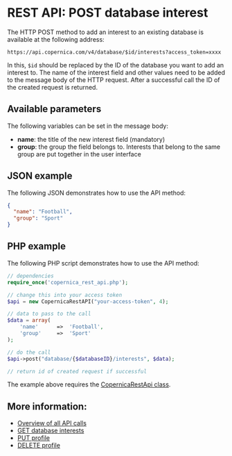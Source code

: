 # REST API: POST database interest

The HTTP POST method to add an interest to an existing database is available at the following address:

`https://api.copernica.com/v4/database/$id/interests?access_token=xxxx`

In this, `$id` should be replaced by the ID of the database you want to add an interest to. 
The name of the interest field and other values need to be added to the message body of the HTTP request. 
After a successful call the ID of the created request is returned.

## Available parameters

The following variables can be set in the message body:

- **name**: the title of the new interest field (mandatory)
- **group**: the group the field belongs to. Interests that belong to the same group are put together in the user interface

## JSON example

The following JSON demonstrates how to use the API method:

```json
{
  "name": "Football",
  "group": "Sport"
}
```

## PHP example

The following PHP script demonstrates how to use the API method:

```php
// dependencies
require_once('copernica_rest_api.php');

// change this into your access token
$api = new CopernicaRestAPI("your-access-token", 4);

// data to pass to the call
$data = array(
    'name'      =>  'Football',
    'group'     =>  'Sport'
);

// do the call
$api->post("database/{$databaseID}/interests", $data);

// return id of created request if successful
```

The example above requires the [CopernicaRestApi class](rest-php).

## More information:

- [Overview of all API calls](rest-api)
- [GET database interests](rest-get-database-interests)
- [PUT profile](rest-put-profile)
- [DELETE profile](rest-delete-profile)
